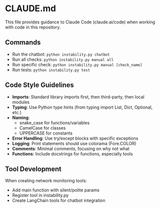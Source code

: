 # CLAUDE.md

This file provides guidance to Claude Code (claude.ai/code) when working with code in this repository.

## Commands
- Run the chatbot: `python instability.py chatbot`
- Run all checks: `python instability.py manual all`
- Run specific check: `python instability.py manual [check_name]`
- Run tests: `python instability.py test`

## Code Style Guidelines
- **Imports**: Standard library imports first, then third-party, then local modules
- **Typing**: Use Python type hints (from typing import List, Dict, Optional, etc.)
- **Naming**: 
  - snake_case for functions/variables
  - CamelCase for classes
  - UPPERCASE for constants
- **Error Handling**: Use try/except blocks with specific exceptions
- **Logging**: Print statements should use colorama (Fore.COLOR)
- **Comments**: Minimal comments, focusing on why not what
- **Functions**: Include docstrings for functions, especially tools

## Tool Development
When creating network monitoring tools:
- Add main function with silent/polite params
- Register tool in instability.py
- Create LangChain tools for chatbot integration